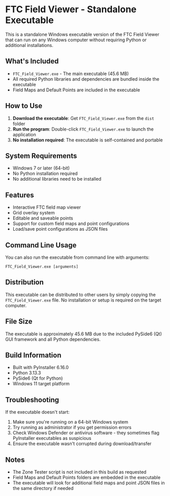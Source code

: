 # FTC Field Viewer - Standalone Executable

This is a standalone Windows executable version of the FTC Field Viewer that can run on any Windows computer without requiring Python or additional installations.

## What's Included

- `FTC_Field_Viewer.exe` - The main executable (45.6 MB)
- All required Python libraries and dependencies are bundled inside the executable
- Field Maps and Default Points are included in the executable

## How to Use

1. **Download the executable**: Get `FTC_Field_Viewer.exe` from the `dist` folder
2. **Run the program**: Double-click `FTC_Field_Viewer.exe` to launch the application
3. **No installation required**: The executable is self-contained and portable

## System Requirements

- Windows 7 or later (64-bit)
- No Python installation required
- No additional libraries need to be installed

## Features

- Interactive FTC field map viewer
- Grid overlay system
- Editable and saveable points
- Support for custom field maps and point configurations
- Load/save point configurations as JSON files

## Command Line Usage

You can also run the executable from command line with arguments:
```
FTC_Field_Viewer.exe [arguments]
```

## Distribution

This executable can be distributed to other users by simply copying the `FTC_Field_Viewer.exe` file. No installation or setup is required on the target computer.

## File Size

The executable is approximately 45.6 MB due to the included PySide6 (Qt) GUI framework and all Python dependencies.

## Build Information

- Built with PyInstaller 6.16.0
- Python 3.13.3
- PySide6 (Qt for Python)
- Windows 11 target platform

## Troubleshooting

If the executable doesn't start:
1. Make sure you're running on a 64-bit Windows system
2. Try running as administrator if you get permission errors
3. Check Windows Defender or antivirus software - they sometimes flag PyInstaller executables as suspicious
4. Ensure the executable wasn't corrupted during download/transfer

## Notes

- The Zone Tester script is not included in this build as requested
- Field Maps and Default Points folders are embedded in the executable
- The executable will look for additional field maps and point JSON files in the same directory if needed
